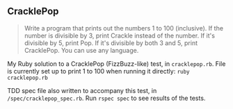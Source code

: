 ## CracklePop

> Write a program that prints out the numbers 1 to 100 (inclusive). If the number is divisible by 3, print Crackle instead of the number. If it's divisible by 5, print Pop. If it's divisible by both 3 and 5, print CracklePop. You can use any language.

My Ruby solution to a CracklePop (FizzBuzz-like) test, in `cracklepop.rb`. File is currently set up to print 1 to 100 when running it directly: `ruby cracklepop.rb`

TDD spec file also written to accompany this test, in `/spec/cracklepop_spec.rb`.
Run `rspec spec` to see results of the tests.
